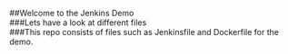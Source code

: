 ##Welcome to the Jenkins Demo<br/>
###Lets have a look at different files<br/>
###This repo consists of files such as Jenkinsfile and Dockerfile for the demo.